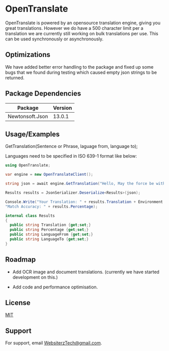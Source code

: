 
# OpenTranslate

OpenTranslate is powered by an opensource translation engine, giving you great translations.
However we do have a 500 character limit per a translation we are currently still working on bulk translations per use. 
This can be used synchronously or asynchronously.


## Optimizations

We have added better error handling to the package and fixed up some bugs that we found during testing which caused empty json strings to be returned.
## Package Dependencies

| Package             | Version                                                              |
| ----------------- | ------------------------------------------------------------------ |
| Newtonsoft.Json | 13.0.1 |

## Usage/Examples
GetTranslation(Sentence or Phrase, laguage from, language to);

Languages need to be specified in ISO 639-1 format like below:
```cs
using OpenTranslate;

var engine = new OpenTranslateClient();

string json = await engine.GetTranslation("Hello, May the force be with you.", "en", "es");

Results results = JsonSerializer.Deserialize<Results>(json);

Console.Write("Your Translation: " + results.Translation + Environment.NewLine +
"Match Accuracy: " + results.Percentage);

internal class Results
{
  public string Translation {get;set;}
  public string Percentage {get;set;}
  public string LanguageFrom {get;set;}
  public string LanguageTo {get;set;}
}
```


## Roadmap

- Add OCR image and document translations.
(currently we have started development on this.)

- Add code and performance optimisation.


## License

[MIT](https://choosealicense.com/licenses/mit/)


## Support

For support, email WebsiterzTech@gmail.com.

